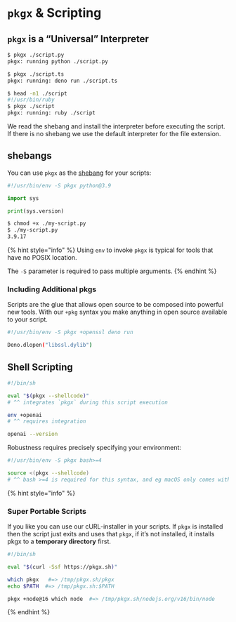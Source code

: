 # `pkgx` & Scripting

## `pkgx` is a “Universal” Interpreter

```sh
$ pkgx ./script.py
pkgx: running python ./script.py

$ pkgx ./script.ts
pkgx: running: deno run ./script.ts

$ head -n1 ./script
#!/usr/bin/ruby
$ pkgx ./script
pkgx: running: ruby ./script
```

We read the shebang and install the interpreter before executing the script.
If there is no shebang we use the default interpreter for the file extension.

## shebangs

You can use `pkgx` as the [shebang] for your scripts:

```python
#!/usr/bin/env -S pkgx python@3.9

import sys

print(sys.version)
```

```sh
$ chmod +x ./my-script.py
$ ./my-script.py
3.9.17
```

{% hint style="info" %}
Using `env` to invoke `pkgx` is typical for tools that have no POSIX location.

The `-S` parameter is required to pass multiple arguments.
{% endhint %}


### Including Additional pkgs

Scripts are the glue that allows open source to be composed into powerful new
tools. With our `+pkg` syntax you make anything in open source available to
your script.

```sh
#!/usr/bin/env -S pkgx +openssl deno run

Deno.dlopen("libssl.dylib")
```

## Shell Scripting

```sh
#!/bin/sh

eval "$(pkgx --shellcode)"
# ^^ integrates `pkgx` during this script execution

env +openai
# ^^ requires integration

openai --version
```

Robustness requires precisely specifying your environment:

```sh
#!/usr/bin/env -S pkgx bash>=4

source <(pkgx --shellcode)
# ^^ bash >=4 is required for this syntax, and eg macOS only comes with bash 3
```

{% hint style="info" %}

### Super Portable Scripts

If you like you can use our cURL-installer in your scripts. If `pkgx` is
installed then the script just exits and uses that `pkgx`, if it’s not
installed, it installs pkgx to a **temporary directory** first.

```sh
#!/bin/sh

eval "$(curl -Ssf https://pkgx.sh)"

which pkgx   #=> /tmp/pkgx.sh/pkgx
echo $PATH  #=> /tmp/pkgx.sh:$PATH

pkgx +node@16 which node  #=> /tmp/pkgx.sh/nodejs.org/v16/bin/node
```

{% endhint %}


[shebang]: https://en.wikipedia.org/wiki/Shebang_(Unix)

